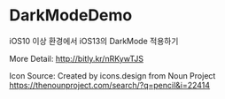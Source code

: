 # DarkModeDemo

iOS10 이상 환경에서 iOS13의 DarkMode 적용하기

More Detail: http://bitly.kr/nRKywTJS

Icon Source: Created by icons.design from Noun Project
https://thenounproject.com/search/?q=pencil&i=22414
